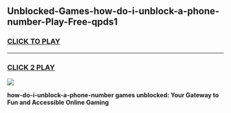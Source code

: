 
## Unblocked-Games-how-do-i-unblock-a-phone-number-Play-Free-qpds1
<h3>
<a href="https://premium76.site?title=how-do-i-unblock-a-phone-number&ref=23A">CLICK TO PLAY</a></h3>
<hr>

<h3>
<a href="https://premium76.site?title=how-do-i-unblock-a-phone-number&ref=23A">CLICK 2 PLAY</a>
  
</h3>

<a href="https://premium76.site?title=how-do-i-unblock-a-phone-number&ref=23A"><img src="https://clearcache.store/games.png"></a>


**how-do-i-unblock-a-phone-number games unblocked: Your Gateway to Fun and Accessible Online Gaming**
